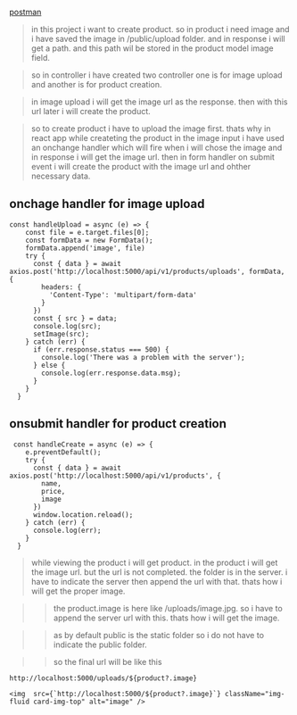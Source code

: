 [postman](https://documenter.getpostman.com/view/20773865/2s93RWMqcS)

> in this project i want to create product. so in product i need image and i have saved the image in /public/upload folder. and in response i will get a path.
> and this path wil be stored in the product model image field.

> so in controller i have created two controller one is for image upload and another is for product creation.

> in image upload i will get the image url as the response. then with this url later i will create the product.

> so to create product i have to upload the image first. thats why in react app while createting the product in the image input i have used an onchange handler which will fire when i will chose the image and in response i will get the image url. then in form handler on submit event i will create the product with the image url and ohther necessary data.

## onchage handler for image upload

```
const handleUpload = async (e) => {
    const file = e.target.files[0];
    const formData = new FormData();
    formData.append('image', file)
    try {
      const { data } = await axios.post('http://localhost:5000/api/v1/products/uploads', formData, {
        headers: {
          'Content-Type': 'multipart/form-data'
        }
      })
      const { src } = data;
      console.log(src);
      setImage(src);
    } catch (err) {
      if (err.response.status === 500) {
        console.log('There was a problem with the server');
      } else {
        console.log(err.response.data.msg);
      }
    }
  }
```

## onsubmit handler for product creation

```
 const handleCreate = async (e) => {
    e.preventDefault();
    try {
      const { data } = await axios.post('http://localhost:5000/api/v1/products', {
        name,
        price,
        image
      })
      window.location.reload();
    } catch (err) {
      console.log(err);
    }
  }
```

> while viewing the product i will get product. in the product i will get the image url. but the url is not completed. the folder is in the server. i have to indicate the server then append the url with that. thats how i will get the proper image.

>> the product.image is here like /uploads/image.jpg. so i have to append the server url with this. thats how i will get the image.

>> as by default public is the static folder so i do not have to indicate the public folder.

>> so the final url will be like this
```
http://localhost:5000/uploads/${product?.image}

```

```
<img  src={`http://localhost:5000/${product?.image}`} className="img-fluid card-img-top" alt="image" />

```
